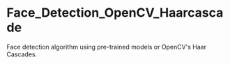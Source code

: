 # Face_Detection_OpenCV_Haarcascade
Face detection algorithm using pre-trained models or OpenCV's Haar Cascades.

